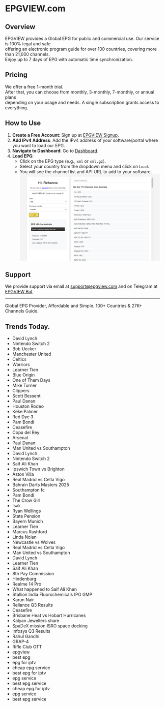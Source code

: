 # EPGVIEW.com



## Overview
EPGVIEW provides a Global EPG for public and commercial use. Our service is 100% legal and safe\
offering an electronic program guide for over 100 countries, covering more than 21,000 channels.\
Enjoy up to 7 days of EPG with automatic time synchronization.

## Pricing
We offer a free 1-month trial. \
After that, you can choose from monthly, 3-monthly, 7-monthly, or annual plans \
depending on your usage and needs. A single subscription grants access to everything.

## How to Use
1. **Create a Free Account**: Sign up at [EPGVIEW Signup](https://epgview.com/signup.php).
2. **Add IPv4 Address**: Add the IPv4 address of your software/portal where you want to load our EPG.
3. **Navigate to Dashboard**: Go to [Dashboard](https://epgview.com/dashboard.php).
4. **Load EPG**:
   - Click on the EPG type (e.g., `xml` or `xml.gz`).
   - Select your country from the dropdown menu and click on `Load`.
   - You will see the channel list and API URL to add to your software.
![EPGVIEW](img/dashboard.png)
## Support
We provide support via email at [support@epgview.com](mailto:support@epgview.com) and on Telegram at [EPGVIEW Bot](https://t.me/epgview_bot).

---

Global EPG Provider, Affordable and Simple. 100+ Countries & 27K+ Channels Guide.

## Trends Today.

- David Lynch
- Nintendo Switch 2
- Bob Uecker
- Manchester United
- Celtics
- Warriors
- Learner Tien
- Blue Origin
- One of Them Days
- Mike Turner
- Clippers
- Scott Bessent
- Paul Danan
- Houston Rodeo
- Keke Palmer
- Red Dye 3
- Pam Bondi
- Ceasefire
- Copa del Rey
- Arsenal
- Paul Danan
- Man United vs Southampton
- David Lynch
- Nintendo Switch 2
- Saif Ali Khan
- Ipswich Town vs Brighton
- Aston Villa
- Real Madrid vs Celta Vigo
- Bahrain Darts Masters 2025
- Southampton fc
- Pam Bondi
- The Crow Girl
- Isak
- Ryan Wellings
- State Pension
- Bayern Munich
- Learner Tien
- Marcus Rashford
- Linda Nolan
- Newcastle vs Wolves
- Real Madrid vs Celta Vigo
- Man United vs Southampton
- David Lynch
- Learner Tien
- Saif Ali Khan
- 8th Pay Commission
- Hindenburg
- Realme 14 Pro
- What happened to Saif Ali Khan
- Stallion India Fluorochemicals IPO GMP
- Karun Nair
- Reliance Q3 Results
- Ceasefire
- Brisbane Heat vs Hobart Hurricanes
- Kalyan Jewellers share
- SpaDeX mission ISRO space docking
- Infosys Q3 Results
- Rahul Gandhi
- GRAP-4
- Rifle Club OTT
- epgview
- best epg
- epg for iptv
- cheap epg service
- best epg for iptv
- epg service
- best epg service
- cheap epg for iptv
- epg service
- best epg service

